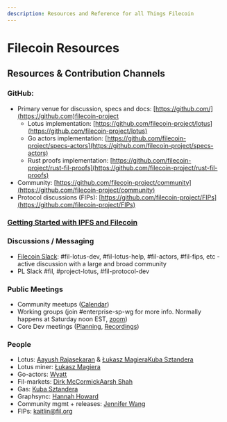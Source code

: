 ```yaml
---
description: Resources and Reference for all Things Filecoin
---
```


# Filecoin Resources

## Resources & Contribution Channels

### GitHub:
  * Primary venue for discussion, specs and docs: [https://github.com/](https://github.com)filecoin-project
    * Lotus implementation: [https://github.com/filecoin-project/lotus](https://github.com/filecoin-project/lotus)
    * Go actors implementation: [https://github.com/filecoin-project/specs-actors](https://github.com/filecoin-project/specs-actors)
    * Rust proofs implementation: [https://github.com/filecoin-project/rust-fil-proofs](https://github.com/filecoin-project/rust-fil-proofs)
  * Community: [https://github.com/filecoin-project/community](https://github.com/filecoin-project/community)
  * Protocol discussions (FIPs): [https://github.com/filecoin-project/FIPs](https://github.com/filecoin-project/FIPs)

### [Getting Started with IPFS and Filecoin](https://protocollabs.notion.site/Getting-started-with-IPFS-Filecoin-173c73d4d8d64765a42058594bc46bb7)


### Discussions / Messaging
  * [Filecoin Slack](http://filecoin.io/slack): #fil-lotus-dev, #fil-lotus-help, #fil-actors, #fil-fips, etc - active discussion with a large and broad community
  * PL Slack #fil, #project-lotus, #fil-protocol-dev

### Public Meetings
  * Community meetups ([Calendar](https://calendar.google.com/calendar/b/6?cid=ZmlsZWNvaW4ub3JnX2o3bW1ldjI0ZzgwcmVsbzU2cHFtMWVsMWUwQGdyb3VwLmNhbGVuZGFyLmdvb2dsZS5jb20))
  * Working groups (join #enterprise-sp-wg for more info. Normally happens at Saturday noon EST, [zoom](https://us02web.zoom.us/u/kcJaBnwKNl))
  * Core Dev meetings ([Planning](https://github.com/filecoin-project/tpm/tree/master/Core%20Dev%20Meetings), [Recordings](https://www.youtube.com/playlist?list=PL\_0VrY55uV1-9t74K-eFQN7Bc7ROG06hT))

### People
  * Lotus: [Aayush Rajasekaran](mailto:aayush.rajasekaran@protocol.ai) & [Łukasz Magiera](mailto:lukasz@protocol.ai)[Kuba Sztandera](mailto:kubuxu@protocol.ai)
  * Lotus miner: [Łukasz Magiera](mailto:lukasz@protocol.ai)
  * Go-actors: [Wyatt](mailto:wdaviau@protocol.ai)
  * Fil-markets: [Dirk McCormick](mailto:dirk@protocol.ai)[Aarsh Shah](mailto:aarsh.shah@protocol.ai)
  * Gas: [Kuba Sztandera](mailto:kubuxu@protocol.ai)
  * Graphsync: [Hannah Howard](mailto:hannah.howard@protocol.ai)
  * Community mgmt + releases: [Jennifer Wang](mailto:jennifer.wang@protocol.ai)
  * FIPs: [kaitlin@fil.org](mailto:kaitlin@fil.org)
